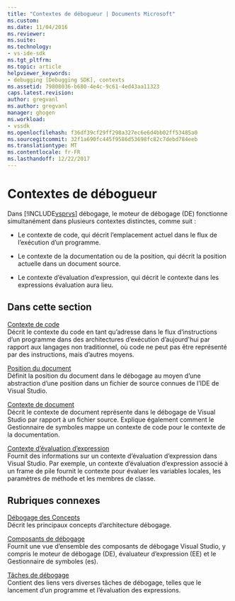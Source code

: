 ```yaml
---
title: "Contextes de débogueur | Documents Microsoft"
ms.custom: 
ms.date: 11/04/2016
ms.reviewer: 
ms.suite: 
ms.technology:
- vs-ide-sdk
ms.tgt_pltfrm: 
ms.topic: article
helpviewer_keywords:
- debugging [Debugging SDK], contexts
ms.assetid: 79808036-b680-4e4c-9c61-4ed43aa11323
caps.latest.revision: 
author: gregvanl
ms.author: gregvanl
manager: ghogen
ms.workload:
- vssdk
ms.openlocfilehash: f36df39cf29ff298a327ec6e6d4bb02ff53485a0
ms.sourcegitcommit: 32f1a690fc445f9586d53698fc82c7debd784eeb
ms.translationtype: MT
ms.contentlocale: fr-FR
ms.lasthandoff: 12/22/2017
---
```

# <a name="debugger-contexts"></a>Contextes de débogueur
Dans [!INCLUDE[vsprvs](../../code-quality/includes/vsprvs_md.md)] débogage, le moteur de débogage (DE) fonctionne simultanément dans plusieurs contextes distinctes, comme suit :  
  
-   Le contexte de code, qui décrit l’emplacement actuel dans le flux de l’exécution d’un programme.  
  
-   Le contexte de la documentation ou de la position, qui décrit la position actuelle dans un document source.  
  
-   Le contexte d’évaluation d’expression, qui décrit le contexte dans les expressions évaluation aura lieu.  
  
## <a name="in-this-section"></a>Dans cette section  
 [Contexte de code](../../extensibility/debugger/code-context.md)  
 Décrit le contexte du code en tant qu’adresse dans le flux d’instructions d’un programme dans des architectures d’exécution d’aujourd'hui par rapport aux langages non traditionnel, où code ne peut pas être représenté par des instructions, mais d’autres moyens.  
  
 [Position du document](../../extensibility/debugger/document-position.md)  
 Définit la position du document dans le débogage au moyen d’une abstraction d’une position dans un fichier de source connues de l’IDE de Visual Studio.  
  
 [Contexte de document](../../extensibility/debugger/document-context.md)  
 Décrit le contexte de document représente dans le débogage de Visual Studio par rapport à un fichier source. Explique également comment le Gestionnaire de symboles mappe un contexte de code pour le contexte de la documentation.  
  
 [Contexte d’évaluation d’expression](../../extensibility/debugger/expression-evaluation-context.md)  
 Fournit des informations sur un contexte d’évaluation d’expression dans Visual Studio. Par exemple, un contexte d’évaluation d’expression associé à un frame de pile fournit le contexte pour évaluer les variables locales, les paramètres de méthode et les membres de classe.  
  
## <a name="related-sections"></a>Rubriques connexes  
 [Débogage des Concepts](../../extensibility/debugger/debugger-concepts.md)  
 Décrit les principaux concepts d’architecture débogage.  
  
 [Composants de débogage](../../extensibility/debugger/debugger-components.md)  
 Fournit une vue d’ensemble des composants de débogage Visual Studio, y compris le moteur de débogage (DE), évaluateur d’expression (EE) et le Gestionnaire de symboles (es).  
  
 [Tâches de débogage](../../extensibility/debugger/debugging-tasks.md)  
 Contient des liens vers diverses tâches de débogage, telles que le lancement d’un programme et l’évaluation des expressions.